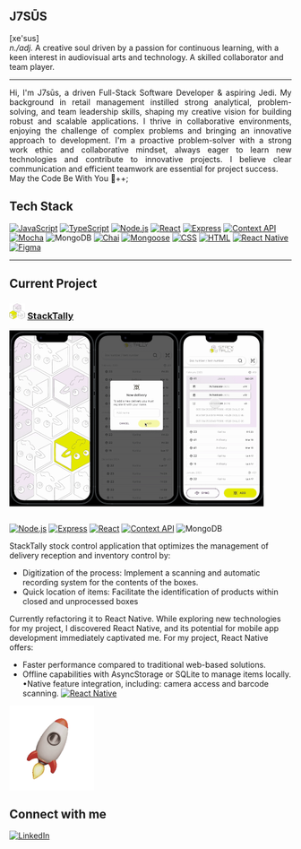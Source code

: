 ## J7SŪS
  [xe'sus]<br>
<i>n./adj.</i> A creative soul driven by a passion for continuous learning, with a keen interest in audiovisual arts and technology. A skilled collaborator and team player.

---

<div style="text-align: justify; font-size: 1em;"> 
Hi, I'm J7sūs, a driven Full-Stack Software Developer & aspiring Jedi. My background in retail management instilled strong analytical, problem-solving, and team leadership skills, shaping my creative vision for building robust and scalable applications. I thrive in collaborative environments, enjoying the challenge of complex problems and bringing an innovative approach to development. I'm a proactive problem-solver with a strong work ethic and collaborative mindset, always eager to learn new technologies and contribute to innovative projects. I believe clear communication and efficient teamwork are essential for project success.<br>
May the Code Be With You 🩶++;
</div>

## Tech Stack
<div>

[![JavaScript](https://img.shields.io/badge/javascript-%23F7DF1E.svg?style=for-the-badge&logo=javascript&logoColor=black)](https://developer.mozilla.org/es/docs/Web/JavaScript)
[![TypeScript](https://img.shields.io/badge/typescript-%23007ACC.svg?style=for-the-badge&logo=typescript&logoColor=white)](https://www.typescriptlang.org/)
[![Node.js](https://img.shields.io/badge/node.js-6DA55F?style=for-the-badge&logo=node.js&logoColor=white)](https://nodejs.org/)
[![React](https://img.shields.io/badge/react-%2320232a.svg?style=for-the-badge&logo=react&logoColor=%2361DAFB)](https://reactjs.org/)
[![Express](https://img.shields.io/badge/express.js-%23404d59.svg?style=for-the-badge&logo=express&logoColor=%2361DAFB)](https://expressjs.com/)
[![Context API](https://img.shields.io/badge/contextapi-%2320232a.svg?style=for-the-badge&logo=react&logoColor=%2361DAFB)](https://reactjs.org/docs/context.html)
[![Mocha](https://img.shields.io/badge/mocha-%23D8B545.svg?style=for-the-badge&logo=mocha&logoColor=white)](https://mochajs.org/)
![MongoDB](https://img.shields.io/badge/MongoDB-%234ea94b.svg?style=for-the-badge&logo=mongodb&logoColor=white)
[![Chai](https://img.shields.io/badge/chai-%23A30000.svg?style=for-the-badge&logo=chai&logoColor=white)](https://www.chaijs.com/)
[![Mongoose](https://img.shields.io/badge/mongoose-%238A4C39.svg?style=for-the-badge&logo=mongoose&logoColor=white)](https://mongoosejs.com/)
[![CSS](https://img.shields.io/badge/css-%231572B6.svg?style=for-the-badge&logo=css3&logoColor=white)](https://developer.mozilla.org/en-US/docs/Web/CSS)
[![HTML](https://img.shields.io/badge/html-%23E34F26.svg?style=for-the-badge&logo=html5&logoColor=white)](https://developer.mozilla.org/en-US/docs/Web/HTML)
[![React Native](https://img.shields.io/badge/react_native-%2361DAFB.svg?style=for-the-badge&logo=react&logoColor=white)](https://reactnative.dev/)
[![Figma](https://img.shields.io/badge/figma-%23F24E1E.svg?style=for-the-badge&logo=figma&logoColor=white)](https://www.figma.com/)

</div>

---
## Current Project
### <img src="assests/StackTally demo-gif/StackTallyLogo.png" height="28" alt="Chainalyze icon" title="Chainalyze"/> [StackTally](https://github.com/j7sus/StackTally.git)
<div style="display: flex; width: 100%; max-width: 600px;">
    <img src="./assests/StackTally demo-gif/StackTallydemo-gif-1-.gif" width="30%" style="display: block;" alt="StackTally gif" title="StackTally"/>
    <img src="./assests/StackTally demo-gif/StackTallydemo-gif-2-.gif" width="30%" style="display: block;" alt="StackTally gif" title="StackTally"/>
    <img src="./assests/StackTally demo-gif/StackTallydemo-gif-3-.gif" width="30%" style="display: block;" alt="StackTally gif" title="StackTally"/>
</div>
<br>

[![Node.js](https://img.shields.io/badge/node.js-6DA55F?style=for-the-badge&logo=node.js&logoColor=white)](https://nodejs.org/)
[![Express](https://img.shields.io/badge/express.js-%23404d59.svg?style=for-the-badge&logo=express&logoColor=%2361DAFB)](https://expressjs.com/)
[![React](https://img.shields.io/badge/react-%2320232a.svg?style=for-the-badge&logo=react&logoColor=%2361DAFB)](https://reactjs.org/)
[![Context API](https://img.shields.io/badge/contextapi-%2320232a.svg?style=for-the-badge&logo=react&logoColor=%2361DAFB)](https://reactjs.org/docs/context.html)
![MongoDB](https://img.shields.io/badge/MongoDB-%234ea94b.svg?style=for-the-badge&logo=mongodb&logoColor=white)

StackTally stock control application that optimizes the management of delivery reception and inventory control by:
* Digitization of the process: Implement a scanning and automatic recording system for the contents of the boxes.
* Quick location of items: Facilitate the identification of products within closed and unprocessed boxes

Currently refactoring it to React Native. While exploring new technologies for my project, I discovered React Native, and its potential for mobile app development immediately captivated me. For my project, React Native offers:
* Faster performance compared to traditional web-based solutions.
* Offline capabilities with AsyncStorage or SQLite to manage items locally. •Native feature integration, including: camera access and barcode scanning.
[![React Native](https://img.shields.io/badge/react_native-%2361DAFB.svg?style=for-the-badge&logo=react&logoColor=white)](https://reactnative.dev/)

<div style="display: flex; width: 100%; max-width: 600px;">
    <img src="assests/StackTally demo-gif/Explore-Space-X-GIF-unscreen.gif" width="30%" style="display: block;" alt="StackTally gif" title="StackTally"/>
</div>

## Connect with me

<div class="linkedin-container">

[![LinkedIn](https://img.shields.io/badge/Connect_on_LinkedIn-blue?style=for-the-badge)](https://www.linkedin.com/in/jes%C3%BAs-contreras-melendez/)

</div>

